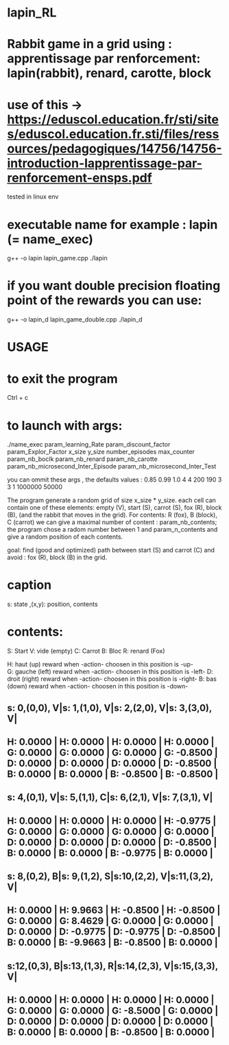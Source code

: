 # lapin_RL
# Rabbit game in a grid using : apprentissage par renforcement: lapin(rabbit), renard, carotte, block
# use of this -> https://eduscol.education.fr/sti/sites/eduscol.education.fr.sti/files/ressources/pedagogiques/14756/14756-introduction-lapprentissage-par-renforcement-ensps.pdf

tested in linux env

# executable name for example : lapin (= name_exec) 
g++ -o lapin lapin_game.cpp
./lapin 

# if you want double precision floating point of the rewards you can use:
g++ -o lapin_d lapin_game_double.cpp
./lapin_d

# USAGE
# to exit the program
Ctrl + c 
# to launch with args: 
./name_exec param_learning_Rate param_discount_factor param_Explor_Factor x_size y_size number_episodes max_counter param_nb_boclk param_nb_renard param_nb_carotte param_nb_microsecond_Inter_Episode param_nb_microsecond_Inter_Test

you can ommit these args , the defaults values : 0.85 0.99 1.0 4 4 200 190 3 3 1 1000000 50000

The program generate a random grid of size x_size * y_size.
each cell can contain one of these elements: empty (V), start (S), carrot (S), fox (R), block (B), (and the rabbit that moves in the grid).
For contents: R (fox), B (block), C (carrot) we can give a maximal number of content : param_nb_contents; the program chose a radom number between 1 and param_n_contents and give a random position of each contents.

goal: find  (good and optimized) path between start (S) and carrot (C) and avoid : fox (R), block (B) in the grid.

# caption
s: state ,(x,y): position, contents
# contents:
S: Start
V: vide (empty)
C: Carrot
B: Bloc
R: renard (Fox)

H: haut (up)        reward when -action- choosen in this position is -up-      
G: gauche (left)    reward when -action- choosen in this position is -left-
D: droit (right)    reward when -action- choosen in this position is -right-
B: bas (down)       reward when -action- choosen in this position is -down-


s: 0,(0,0), V|s: 1,(1,0), V|s: 2,(2,0), V|s: 3,(3,0), V|          
--------------------------------------------------------          
 H:   0.0000 | H:   0.0000 | H:   0.0000 | H:   0.0000 |          
 G:   0.0000 | G:   0.0000 | G:   0.0000 | G:  -0.8500 |          
 D:   0.0000 | D:   0.0000 | D:   0.0000 | D:  -0.8500 |          
 B:   0.0000 | B:   0.0000 | B:  -0.8500 | B:  -0.8500 |          
--------------------------------------------------------          
s: 4,(0,1), V|s: 5,(1,1), C|s: 6,(2,1), V|s: 7,(3,1), V|          
--------------------------------------------------------          
 H:   0.0000 | H:   0.0000 | H:   0.0000 | H:  -0.9775 |          
 G:   0.0000 | G:   0.0000 | G:   0.0000 | G:   0.0000 |          
 D:   0.0000 | D:   0.0000 | D:   0.0000 | D:  -0.8500 |          
 B:   0.0000 | B:   0.0000 | B:  -0.9775 | B:   0.0000 |          
--------------------------------------------------------          
s: 8,(0,2), B|s: 9,(1,2), S|s:10,(2,2), V|s:11,(3,2), V|          
--------------------------------------------------------          
 H:   0.0000 | H:   9.9663 | H:  -0.8500 | H:  -0.8500 |          
 G:   0.0000 | G:   8.4629 | G:   0.0000 | G:   0.0000 |          
 D:   0.0000 | D:  -0.9775 | D:  -0.9775 | D:  -0.8500 |          
 B:   0.0000 | B:  -9.9663 | B:  -0.8500 | B:   0.0000 |          
--------------------------------------------------------          
s:12,(0,3), B|s:13,(1,3), R|s:14,(2,3), V|s:15,(3,3), V|          
--------------------------------------------------------          
 H:   0.0000 | H:   0.0000 | H:   0.0000 | H:   0.0000 |          
 G:   0.0000 | G:   0.0000 | G:  -8.5000 | G:   0.0000 |          
 D:   0.0000 | D:   0.0000 | D:   0.0000 | D:   0.0000 |          
 B:   0.0000 | B:   0.0000 | B:  -0.8500 | B:   0.0000 |          
-------------------------------------------------------- 

